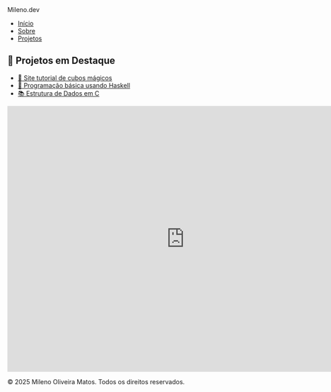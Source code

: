 ---
---
<html lang="pt-BR">
<head>
  <meta charset="UTF-8" />
  <meta name="viewport" content="width=device-width, initial-scale=1" />
  <title>Projetos | Mileno Oliveira Matos</title>
  <link rel="stylesheet" href="assets/css/style.css" />
  <link href="https://fonts.googleapis.com/css2?family=Roboto:wght@300;500;700&display=swap" rel="stylesheet" />
</head>
<body>
  <nav>
    <div class="logo">Mileno.dev</div>
    <ul class="nav-links">
      <li><a href="index.html">Início</a></li>
      <li><a href="sobre.html">Sobre</a></li>
      <li><a href="projetos.html" class="active">Projetos</a></li>
    </ul>
  </nav>

  <canvas id="background-canvas"></canvas>

  <main class="container main-offset-top">
    <section>
      <h2>🚀 Projetos em Destaque</h2>
      <ul>
        <li><a href="https://github.com/MilenoMatos/projeto-final-html" target="_blank" rel="noopener noreferrer">🧩 Site tutorial de cubos mágicos</a></li>
        <li><a href="https://github.com/MilenoMatos/Programacao-Funcional-DCE673-" target="_blank" rel="noopener noreferrer">📰 Programação básica usando Haskell</a></li>
        <li><a href="https://github.com/MilenoMatos/Estrutura-de-Dados-em-C" target="_blank" rel="noopener noreferrer">📚 Estrutura de Dados em C</a></li>
      </ul>
    </section>
  </main>
  
  <div class="d-flex align-items-center justify-content-center ultimo" id="simulator">
    <iframe src="https://html5.gamemonetize.com/9muvnnlb0uc2lile780euxlhm5u5c15m/" width="800" height="600" scrolling="none" frameborder="0"></iframe>
  </div>

  <footer>
    <p>© 2025 Mileno Oliveira Matos. Todos os direitos reservados.</p>
  </footer>

  <script src="assets/js/welcome-animation.js"></script>
</body>
</html>
